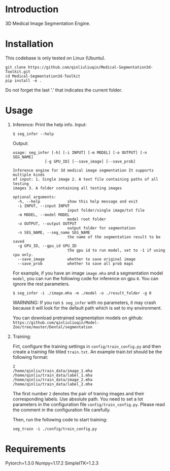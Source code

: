 # Introduction

3D Medical Image Segmentation Engine.

# Installation
This codebase is only tested on Linux (Ubuntu).
   ```shell
   git clone https://github.com/qinliuliuqin/Medical-Segmentation3d-Toolkit.git
   cd Medical-Segmentation3d-Toolkit
   pip install -e .
   ```
Do not forget the last '.' that indicates the current folder.

# Usage

1. Inference:
   Print the help info.
   Input:
   ```
   $ seg_infer --help
   ```
   Output:
   ```
   usage: seg_infer [-h] [-i INPUT] [-m MODEL] [-o OUTPUT] [-n SEG_NAME]
                 [-g GPU_ID] [--save_image] [--save_prob]

   Inference engine for 3d medical image segmentation It supports multiple kinds
   of input: 1. Single image 2. A text file containing paths of all testing
   images 3. A folder containing all testing images

   optional arguments:
     -h, --help            show this help message and exit
     -i INPUT, --input INPUT
                           input folder/single image/txt file
     -m MODEL, --model MODEL
                           model root folder
     -o OUTPUT, --output OUTPUT
                           output folder for segmentation
     -n SEG_NAME, --seg_name SEG_NAME
                           the name of the segmentation result to be saved
     -g GPU_ID, --gpu_id GPU_ID
                           the gpu id to run model, set to -1 if using cpu only.
     --save_image          whether to save original image
     --save_prob           whether to save all prob maps

   ```
   For example, if you have an image `image.mha` and a segmentation model `model`, you can 
   run the following code for inference on gpu `0`. You can ignore the rest parameters. 
   ```
   $ seg_infer -i ./image.mha -m ./model -o ./result_folder -g 0 
   ```
   WARNNING: If you run `$ seg_infer` with no parameters, it may crash because it will look for the default path
   which is set to my environment.

   You can download pretrained segmentation models on github: 
   `https://github.com/qinliuliuqin/Model-Zoo/tree/master/Dental/segmentation`   

2. Training:

   Firt, configure the training settings in `config/train_config.py` and then create a training file titled `train.txt`.
   An example train.txt should be the following format:
   ```
   2
   /home/qinliu/train_data/image_1.mha
   /home/qinliu/train_data/label_1.mha
   /home/qinliu/train_data/image_2.mha
   /home/qinliu/train_data/label_2.mha   
   ```
   The first number `2` denotes the pair of traning images and their corresponding labels. Use absolute path.
   You need to set a lot parameters in the configuration file `config/train_config.py`. Please read the comment in the 
   configuration file carefully.
   
   Then, run the following code to start training:
   ```shell
   seg_train -i ./config/train_config.py
   ```

# Requirements
Pytorch=1.3.0
Numpy=1.17.2
SimpleITK=1.2.3
